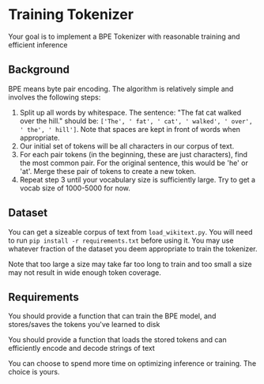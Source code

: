 # Training Tokenizer

Your goal is to implement a BPE Tokenizer with reasonable training and efficient inference

## Background
BPE means byte pair encoding. The algorithm is relatively simple and involves the following steps:

1. Split up all words by whitespace. The sentence: "The fat cat walked over the hill." should be: `['The', ' fat', ' cat', ' walked', ' over', ' the', ' hill']`. Note that spaces are kept in front of words when appropriate.
2. Our initial set of tokens will be all characters in our corpus of text.
3. For each pair tokens (in the beginning, these are just characters), find the most common pair. For the original sentence, this would be 'he' or 'at'. Merge these pair of tokens to create a new token.
4. Repeat step 3 until your vocabulary size is sufficiently large. Try to get a vocab size of 1000-5000 for now.

## Dataset
You can get a sizeable corpus of text from `load_wikitext.py`. You will need to run `pip install -r requirements.txt` before using it. You may use whatever fraction of the dataset you deem appropriate to train the tokenizer.

Note that too large a size may take far too long to train and too small a size may not result in wide enough token coverage.

## Requirements
You should provide a function that can train the BPE model, and stores/saves the tokens you've learned to disk

You should provide a function that loads the stored tokens and can efficiently encode and decode strings of text

You can choose to spend more time on optimizing inference or training. The choice is yours.
